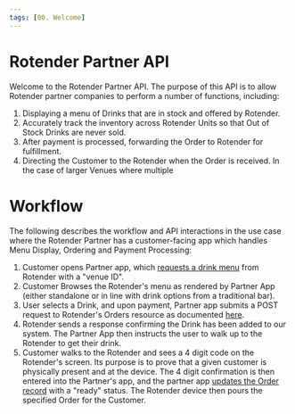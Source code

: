 ```yaml
---
tags: [00. Welcome]
---
```


# Rotender Partner API

Welcome to the Rotender Partner API. The purpose of this API is to allow Rotender partner companies to perform a number of functions, including:
1. Displaying a menu of Drinks that are in stock and offered by Rotender.
2. Accurately track the inventory across Rotender Units so that Out of Stock Drinks are never sold.
3. After payment is processed, forwarding the Order to Rotender for fulfillment.
4. Directing the Customer to the Rotender when the Order is received. In the case of larger Venues where multiple 

# Workflow

The following describes the workflow and API interactions in the use case where the Rotender Partner has a customer-facing app which handles Menu Display, Ordering and Payment Processing:

1. Customer opens Partner app, which [requests a drink menu](https://rotender.stoplight.io/docs/rotender-partner-docs/reference/Rotender%20Partner%20API/models/openapi.v1.yaml/paths/~1venues~1%7BvenueId%7D/get) from Rotender with a "venue ID".
2. Customer Browses the Rotender's menu as rendered by Partner App (either standalone or in line with drink options from a traditional bar).
3. User selects a Drink, and upon payment, Partner app submits a POST request to Rotender's Orders resource as documented [here](https://rotender.stoplight.io/docs/rotender-partner-docs/reference/Rotender%20Partner%20API/models/openapi.v1.yaml/paths/~1venues~1%7BvenueId%7D~1orders/post).
4. Rotender sends a response confirming the Drink has been added to our system. The Partner App then instructs the user to walk up to the Rotender to get their drink.
5. Customer walks to the Rotender and sees a 4 digit code on the Rotender's screen. Its purpose is to prove that a given customer is physically present and at the device. The 4 digit confirmation is then entered into the Partner's app, and the partner app [updates the Order record](https://rotender.stoplight.io/docs/rotender-partner-docs/reference/Rotender%20Partner%20API/models/openapi.v1.yaml/paths/~1venues~1%7BvenueId%7D~1orders/put) with a "ready" status. The Rotender device then pours the specified Order for the Customer.